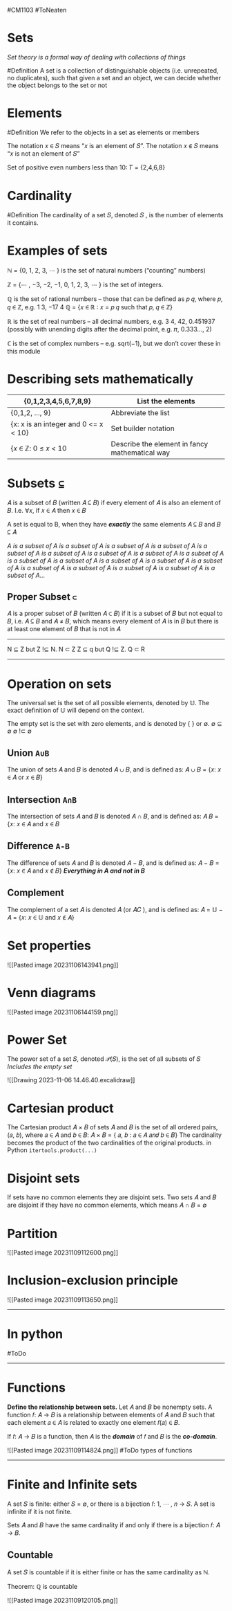 #CM1103 #ToNeaten 
# Sets
*Set theory is a formal way of dealing with collections of things*

#Definition A set is a collection of distinguishable objects (i.e. unrepeated, no duplicates), such that given a set and an object, we can decide whether the object belongs to the set or not

# Elements
#Definition We refer to the objects in a set as elements or members

The notation 𝑥 ∈ 𝑆 means “𝑥 is an element of 𝑆”.
The notation 𝑥 ∉ 𝑆 means “𝑥 is not an element of 𝑆”

Set of positive even numbers less than 10: 𝑇 = {2,4,6,8}

# Cardinality
#Definition The cardinality of a set 𝑆, denoted 𝑆 , is the number of elements it contains.

# Examples of sets
ℕ = {0, 1, 2, 3, ⋯ } is the set of natural numbers (“counting” numbers)

ℤ = {⋯ , −3, −2, −1, 0, 1, 2, 3, ⋯ } is the set of integers.

ℚ is the set of rational numbers – those that can be defined as 𝑝 𝑞,
	where 𝑝, 𝑞 ∈ ℤ, e.g. 1 3, −17 4
	ℚ = {𝑥 ∈ ℝ ∶ 𝑥 = 𝑝 𝑞 such that 𝑝, 𝑞 ∈ ℤ}

ℝ is the set of real numbers – all decimal numbers, e.g. 3 4, 42, 0.451937 (possibly with unending digits after the decimal point, e.g. 𝜋, 0.333…, 2) 

ℂ is the set of complex numbers – e.g. sqrt(−1), but we don’t cover these in this module
# Describing sets mathematically
| {0,1,2,3,4,5,6,7,8,9}                | List the elements    |
| ------------------------------------ | -------------------- |
| {0,1,2, ..., 9}                      | Abbreviate the list  |
| {x: x is an integer and 0 <= x < 10} | Set builder notation |
| {𝑥 ∈ ℤ: 0 ≤ 𝑥 < 10                  | Describe the element in fancy mathematical way                     |
# Subsets `⊆`
𝐴 is a subset of 𝐵 (written 𝐴 ⊆ 𝐵) if every element of 𝐴 is also an element of 𝐵. I.e. ∀𝑥, if 𝑥 ∈ 𝐴 then 𝑥 ∈ 𝐵

A set is equal to B, when they have ***exactly*** the same elements 𝐴 ⊆ 𝐵 and 𝐵 ⊆ 𝐴

*A is a subset of A is a subset of A is a subset of A is a subset of A is a subset of A is a subset of A is a subset of A is a subset of A is a subset of A is a subset of A is a subset of A is a subset of A is a subset of A is a subset of A is a subset of A is a subset of A is a subset of A is a subset of A is a subset of A...*
## Proper Subset `⊂`
𝐴 is a proper subset of 𝐵 (written 𝐴 ⊂ 𝐵) if it is a subset of 𝐵 but not equal to 𝐵, i.e. 𝐴 ⊆ 𝐵 and 𝐴 ≠ 𝐵, which means every element of 𝐴 is in 𝐵 but there is at least one element of 𝐵 that is not in 𝐴

---
N ⊆ Z but Z !⊆ N. N ⊂ Z
Z ⊆ q but Q !⊆ Z.
Q ⊂ R

---
# Operation on sets
The universal set is the set of all possible elements, denoted by 𝕌. The exact definition of 𝕌 will depend on the context.

The empty set is the set with zero elements, and is denoted by { } or ∅.
∅ ⊆ ∅
∅ !⊂ ∅
## Union `A∪B`
The union of sets 𝐴 and 𝐵 is denoted 𝐴 ∪ 𝐵, and is defined as: 𝐴 ∪ 𝐵 = {𝑥: 𝑥 ∈ 𝐴 or 𝑥 ∈ 𝐵}
## Intersection `A∩B`
The intersection of sets 𝐴 and 𝐵 is denoted 𝐴 ∩ 𝐵, and is defined as: 𝐴  𝐵 = {𝑥: 𝑥 ∈ 𝐴 and 𝑥 ∈ 𝐵
## Difference `A-B`
The difference of sets 𝐴 and 𝐵 is denoted 𝐴 − 𝐵, and is defined as: 𝐴 − 𝐵 = {𝑥: 𝑥 ∈ 𝐴 and 𝑥 ∉ 𝐵}
***Everything in A and not in B***
## Complement
The complement of a set 𝐴 is denoted 𝐴 (or 𝐴𝐶 ), and is defined as: 𝐴 = 𝕌 − 𝐴 = {𝑥: 𝑥 ∈ 𝕌 and 𝑥 ∉ 𝐴}
# Set properties
![[Pasted image 20231106143941.png]]
# Venn diagrams
![[Pasted image 20231106144159.png]]

# Power Set
The power set of a set 𝑆, denoted 𝒫(𝑆), is the set of all subsets of 𝑆
*Includes the empty set*

![[Drawing 2023-11-06 14.46.40.excalidraw]]
# Cartesian product
The Cartesian product 𝐴 × 𝐵 of sets 𝐴 and 𝐵 is the set of all ordered pairs, (𝑎, 𝑏), where 𝑎 ∈ 𝐴 and 𝑏 ∈ 𝐵: 𝐴 × 𝐵 = { 𝑎, 𝑏 : 𝑎 ∈ 𝐴 𝑎𝑛𝑑 𝑏 ∈ 𝐵}
The cardinality becomes the product of the two cardinalities of the original products.
in Python `itertools.product(...)`
# Disjoint sets
If sets have no common elements they are disjoint sets.
Two sets 𝐴 and 𝐵 are disjoint if they have no common elements, which means 𝐴 ∩ 𝐵 = ∅
# Partition
![[Pasted image 20231109112600.png]]
# Inclusion-exclusion principle
![[Pasted image 20231109113650.png]]


---
# In python
#ToDo 

---
# Functions
**Define the relationship between sets.**
Let 𝐴 and 𝐵 be nonempty sets. A function 𝑓: 𝐴 → 𝐵 is a relationship between elements of 𝐴 and 𝐵 such that each element 𝑎 ∈ 𝐴 is related to exactly one element 𝑓(𝑎) ∈ 𝐵.

If 𝑓: 𝐴 → 𝐵 is a function, then 𝐴 is the ***domain*** of 𝑓 and 𝐵 is the ***co-domain***.

![[Pasted image 20231109114824.png]]
#ToDo types of functions

---
# Finite and Infinite sets
A set 𝑆 is finite: either 𝑆 = ∅, or there is a bijection 𝑓: 1, ⋯ , 𝑛 → 𝑆.
A set is infinite if it is not finite.

Sets 𝐴 and 𝐵 have the same cardinality if and only if there is a bijection 𝑓: 𝐴 → 𝐵.
## Countable
A set 𝑆 is countable if it is either finite or has the same cardinality as ℕ.

Theorem: ℚ is countable

![[Pasted image 20231109120105.png]]